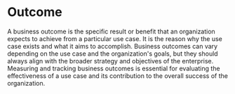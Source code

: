 # Outcome

A business outcome is the specific result or benefit that an organization expects
to achieve from a particular use case. 
It is the reason why the use case exists and what it aims to accomplish. 
Business outcomes can vary depending on the use case and the organization's goals, 
but they should always align with the broader strategy and objectives of the 
enterprise. 
Measuring and tracking business outcomes is essential for evaluating the effectiveness 
of a use case and its contribution to the overall success of the organization.



